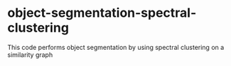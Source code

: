 # object-segmentation-spectral-clustering
This code performs object segmentation by using spectral clustering on a similarity graph
